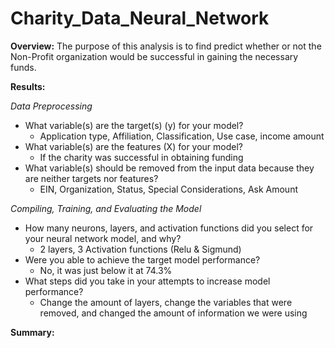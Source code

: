 # Charity_Data_Neural_Network

**Overview:** The purpose of this analysis is to find predict whether or not the Non-Profit organization would be successful in gaining the necessary funds.

**Results:** 

*Data Preprocessing*

  - What variable(s) are the target(s) (y) for your model?
    - Application type, Affiliation, Classification, Use case, income amount
  - What variable(s) are the features (X) for your model?
    - If the charity was successful in obtaining funding
  - What variable(s) should be removed from the input data because they are neither targets nor features?
    - EIN, Organization, Status, Special Considerations, Ask Amount

*Compiling, Training, and Evaluating the Model*

  - How many neurons, layers, and activation functions did you select for your neural network model, and why?
    - 2 layers, 3 Activation functions (Relu & Sigmund) 
  - Were you able to achieve the target model performance?
    - No, it was just below it at 74.3%
  - What steps did you take in your attempts to increase model performance?
    - Change the amount of layers, change the variables that were removed, and changed the amount of information we were using 

**Summary:** 
